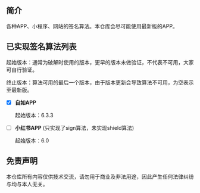 ## 简介
各种APP、小程序、网站的签名算法。本仓库会尽可能使用最新版的APP。

## 已实现签名算法列表
起始版本：通常为破解时使用的版本，更早的版本未做验证，不代表不可用，大家可自行验证。

终止版本：算法可用的最后一个版本，由于版本更新会导致算法不可用，为空表示至最新版。

- [x] **自如APP** 
    
    起始版本：6.3.3
    
- [ ] **小红书APP** (只实现了sign算法，未实现shield算法)
    
    起始版本：6.0

## 免责声明
本仓库所有内容仅供技术交流，请勿用于商业及非法用途，因此产生任何法律纠纷与均与本人无关。